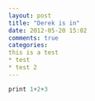 ```yaml
---
layout: post
title: "Derek is in"
date: 2012-05-20 15:02
comments: true
categories: 
this is a test
* test
* test 2
---
```

``` groovy
print 1+2+3
```
